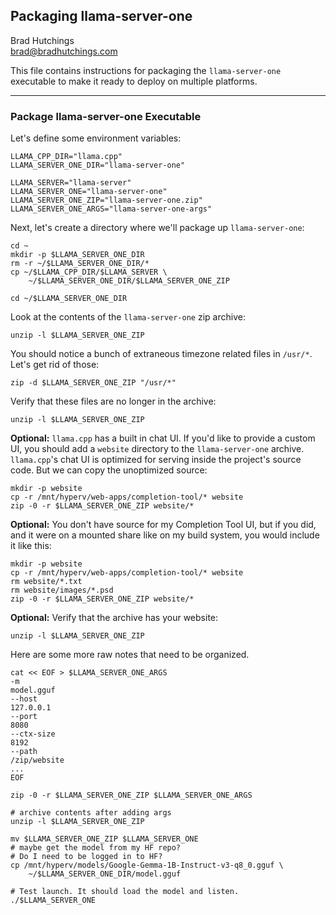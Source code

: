 ## Packaging llama-server-one

Brad Hutchings<br/>
brad@bradhutchings.com

This file contains instructions for packaging the `llama-server-one` executable to make it ready to deploy on multiple platforms.

---
### Package llama-server-one Executable

Let's define some environment variables:
```
LLAMA_CPP_DIR="llama.cpp"
LLAMA_SERVER_ONE_DIR="llama-server-one"

LLAMA_SERVER="llama-server"
LLAMA_SERVER_ONE="llama-server-one"
LLAMA_SERVER_ONE_ZIP="llama-server-one.zip"
LLAMA_SERVER_ONE_ARGS="llama-server-one-args"
```

Next, let's create a directory where we'll package up `llama-server-one`:
```
cd ~
mkdir -p $LLAMA_SERVER_ONE_DIR
rm -r ~/$LLAMA_SERVER_ONE_DIR/*
cp ~/$LLAMA_CPP_DIR/$LLAMA_SERVER \
    ~/$LLAMA_SERVER_ONE_DIR/$LLAMA_SERVER_ONE_ZIP

cd ~/$LLAMA_SERVER_ONE_DIR
```

Look at the contents of the `llama-server-one` zip archive:
```
unzip -l $LLAMA_SERVER_ONE_ZIP 
```

You should notice a bunch of extraneous timezone related files in `/usr/*`. Let's get rid of those:
```
zip -d $LLAMA_SERVER_ONE_ZIP "/usr/*"
```

Verify that these files are no longer in the archive:
```
unzip -l $LLAMA_SERVER_ONE_ZIP 
```

**Optional:** `llama.cpp` has a built in chat UI. If you'd like to provide a custom UI, you should add a `website` directory to the `llama-server-one` archive. `llama.cpp`'s chat UI is optimized for serving inside the project's source code. But we can copy the unoptimized source:
```
mkdir -p website
cp -r /mnt/hyperv/web-apps/completion-tool/* website
zip -0 -r $LLAMA_SERVER_ONE_ZIP website/*
```
**Optional:** You don't have source for my Completion Tool UI, but if you did, and it were on a mounted share like on my build system, you would include it like this:
```
mkdir -p website
cp -r /mnt/hyperv/web-apps/completion-tool/* website
rm website/*.txt
rm website/images/*.psd
zip -0 -r $LLAMA_SERVER_ONE_ZIP website/*
```

**Optional:** Verify that the archive has your website:
```
unzip -l $LLAMA_SERVER_ONE_ZIP 
```


Here are some more raw notes that need to be organized.
```
cat << EOF > $LLAMA_SERVER_ONE_ARGS
-m
model.gguf
--host
127.0.0.1
--port
8080
--ctx-size
8192
--path
/zip/website
...
EOF

zip -0 -r $LLAMA_SERVER_ONE_ZIP $LLAMA_SERVER_ONE_ARGS

# archive contents after adding args
unzip -l $LLAMA_SERVER_ONE_ZIP 

mv $LLAMA_SERVER_ONE_ZIP $LLAMA_SERVER_ONE
# maybe get the model from my HF repo?
# Do I need to be logged in to HF?
cp /mnt/hyperv/models/Google-Gemma-1B-Instruct-v3-q8_0.gguf \
    ~/$LLAMA_SERVER_ONE_DIR/model.gguf

# Test launch. It should load the model and listen.
./$LLAMA_SERVER_ONE
```
